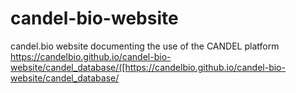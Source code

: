 # candel-bio-website
candel.bio website documenting the use of the CANDEL platform
[https://candelbio.github.io/candel-bio-website/candel_database/([https://candelbio.github.io/candel-bio-website/candel_database/
](https://candelbio.github.io/candel-bio-website/candel_database/)
